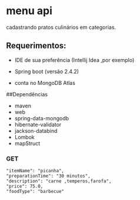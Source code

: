 # menu api

 cadastrando pratos culinários 
   em categorias.

## Requerimentos:

- IDE de sua preferência (Intellij Idea ,por exemplo)
  
- Spring boot (versão 2.4.2)
- conta no MongoDB Atlas

##Dependências
- maven
- web  
- spring-data-mongodb
- hibernate-validator
-  jackson-databind
- Lombok
- mapStruct

### GET


    "itemName": "picanha",
    "preparationTime": "30 minutos",
    "description": "carne ,temperos,farofa",
    "price": 75.0,
    "foodType": "barbecue"


